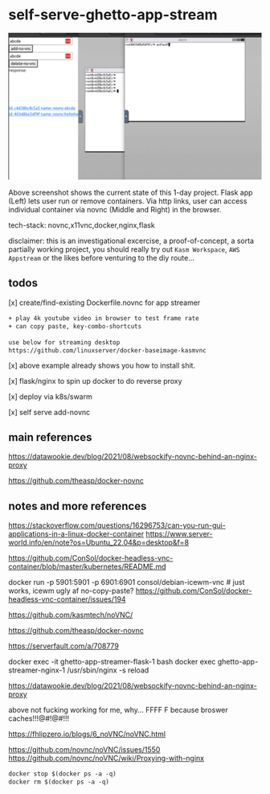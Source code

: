 # self-serve-ghetto-app-stream


![](static/screenshot.png)

Above screenshot shows the current state of this 1-day project. Flask app (Left) lets user run or remove containers.  Via http links, user can access individual container via novnc (Middle and Right) in the browser.

tech-stack: novnc,x11vnc,docker,nginx,flask

disclaimer: this is an investigational excercise, a proof-of-concept, a sorta partially working project, you should really try out `Kasm Workspace`, `AWS Appstream` or the likes before venturing to the diy route...

## todos

[x] create/find-existing Dockerfile.novnc for app streamer

    + play 4k youtube video in browser to test frame rate
    + can copy paste, key-combo-shortcuts

    use below for streaming desktop
    https://github.com/linuxserver/docker-baseimage-kasmvnc

[x] above example already shows you how to install shit.

[x] flask/nginx to spin up docker to do reverse proxy

[x] deploy via k8s/swarm

[x] self serve add-novnc

## main references

https://datawookie.dev/blog/2021/08/websockify-novnc-behind-an-nginx-proxy

https://github.com/theasp/docker-novnc

## notes and more references

https://stackoverflow.com/questions/16296753/can-you-run-gui-applications-in-a-linux-docker-container
https://www.server-world.info/en/note?os=Ubuntu_22.04&p=desktop&f=8

https://github.com/ConSol/docker-headless-vnc-container/blob/master/kubernetes/README.md

docker run -p 5901:5901 -p 6901:6901 consol/debian-icewm-vnc # just works, icewm ugly af
no-copy-paste? https://github.com/ConSol/docker-headless-vnc-container/issues/194

https://github.com/kasmtech/noVNC/

https://github.com/theasp/docker-novnc


https://serverfault.com/a/708779

docker exec -it ghetto-app-streamer-flask-1 bash
docker exec ghetto-app-streamer-nginx-1 /usr/sbin/nginx -s reload

https://datawookie.dev/blog/2021/08/websockify-novnc-behind-an-nginx-proxy

above not fucking working for me, why...
FFFF F because broswer caches!!!@#!@#!!!

https://fhlipzero.io/blogs/6_noVNC/noVNC.html

https://github.com/novnc/noVNC/issues/1550
https://github.com/novnc/noVNC/wiki/Proxying-with-nginx

```
docker stop $(docker ps -a -q)
docker rm $(docker ps -a -q)
```